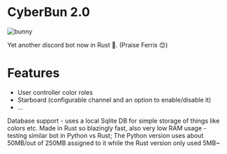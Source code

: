 # CyberBun 2.0

![bunny](https://github.com/Sara0x62/CyberBun2/assets/83826811/5bf7cec2-4419-488e-ad3f-6d55ff999830)

Yet another discord bot now in Rust 🦀. (Praise Ferris 😊)

# Features
- User controller color roles
- Starboard (configurable channel and an option to enable/disable it)
- ...

Database support - uses a local Sqlite DB for simple storage of things like colors etc.
Made in Rust so blazingly fast, also very low RAM usage - testing similar bot in Python vs Rust;
The Python version uses about 50MB/out of 250MB assigned to it while the Rust version only used 5MB~ 
